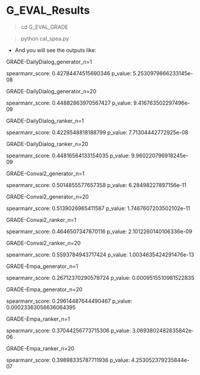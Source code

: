 # G_EVAL_Results

> cd G_EVAL_GRADE

> python cal_spea.py


- And you will see the outputs like:

GRADE-DailyDialog_generator_n=1

spearmanr_score: 0.42784474515690346   p_value: 5.2530979866233145e-08

GRADE-DailyDialog_generator_n=20

spearmanr_score: 0.44882863970567427   p_value: 9.416763502297496e-09

GRADE-DailyDialog_ranker_n=1

spearmanr_score: 0.4229548818188799   p_value: 7.71304442772925e-08

GRADE-DailyDialog_ranker_n=20

spearmanr_score: 0.44816564133154035   p_value: 9.960220796918245e-09

GRADE-Convai2_generator_n=1

spearmanr_score: 0.5014855577657358   p_value: 6.28498227897156e-11

GRADE-Convai2_generator_n=20

spearmanr_score: 0.5139026965411587   p_value: 1.7467607203502102e-11

GRADE-Convai2_ranker_n=1

spearmanr_score: 0.4646507347870116   p_value: 2.1012260140106336e-09

GRADE-Convai2_ranker_n=20

spearmanr_score: 0.5593784943717424   p_value: 1.0034635424291476e-13

GRADE-Empa_generator_n=1

spearmanr_score: 0.26712370290578724   p_value: 0.0009515510981522835

GRADE-Empa_generator_n=20

spearmanr_score: 0.29614487644490467   p_value: 0.00023363056636064395

GRADE-Empa_ranker_n=1

spearmanr_score: 0.37044256773715306   p_value: 3.0693802482835842e-06

GRADE-Empa_ranker_n=20

spearmanr_score: 0.39898335787711936   p_value: 4.253052379235844e-07

